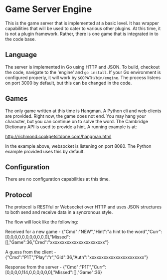 Game Server Engine
==============

This is the game server that is implemented at a basic level. It has wrapper
capabilities that will be used to cater to various other plugins. At this time,
it is not a plugin framework. Rather, there is one game that is integrated
in to the code base. 

Language
--------------

The server is implemented in Go using HTTP and JSON. To build, checkout the
code, navigate to the 'engine' and `go install`. If your Go environment is
configured properly, it will work by `$GOPATH/bin/engine`. The process listens
on port 3000 by default, but this can be changed in the code.

Games
--------------

The only game written at this time is Hangman. A Python cli and web clients
are provided. Right now, the game does not end. You may hang your character,
but you can continue on to solve the word. The Cambridge Dictionary API is 
used to provide a hint. A running example is at: 

http://richmond.cookgetsitdone.com/hangman.html

In the example above, websocket is listening on port 8080. The Python example
provided uses this by default.

Configuration
--------------

There are no configuration capabilities at this time. 

Protocol
--------------

The protocol is RESTful or Websocket over HTTP and uses JSON structures to
both send and receive data in a syncronous style.

The flow will look like the following:

Received for a new game - {"Cmd":"NEW","Hint":"a hint to the word","Curr":[0,0,0,0,0,0,0,0,0,0,0],"Missed":[],"Game":36,"Cred":"xxxxxxxxxxxxxxxxxxxxxxx"}

A guess from the client - {"Cmd":"P1T","Play":"r","Gid":36,"Auth":"xxxxxxxxxxxxxxxxxxxxxxx"}

Response from the server - {"Cmd":"P1T","Curr":[0,0,0,0,114,0,0,0,0,0,0],"Missed":[],"Game":36}
